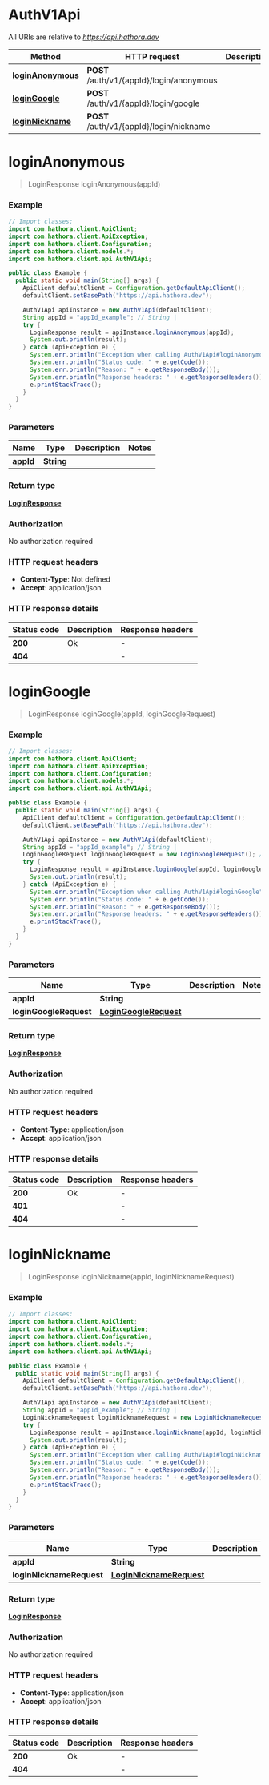 # AuthV1Api

All URIs are relative to *https://api.hathora.dev*

| Method | HTTP request | Description |
|------------- | ------------- | -------------|
| [**loginAnonymous**](AuthV1Api.md#loginAnonymous) | **POST** /auth/v1/{appId}/login/anonymous |  |
| [**loginGoogle**](AuthV1Api.md#loginGoogle) | **POST** /auth/v1/{appId}/login/google |  |
| [**loginNickname**](AuthV1Api.md#loginNickname) | **POST** /auth/v1/{appId}/login/nickname |  |


<a id="loginAnonymous"></a>
# **loginAnonymous**
> LoginResponse loginAnonymous(appId)



### Example
```java
// Import classes:
import com.hathora.client.ApiClient;
import com.hathora.client.ApiException;
import com.hathora.client.Configuration;
import com.hathora.client.models.*;
import com.hathora.client.api.AuthV1Api;

public class Example {
  public static void main(String[] args) {
    ApiClient defaultClient = Configuration.getDefaultApiClient();
    defaultClient.setBasePath("https://api.hathora.dev");

    AuthV1Api apiInstance = new AuthV1Api(defaultClient);
    String appId = "appId_example"; // String | 
    try {
      LoginResponse result = apiInstance.loginAnonymous(appId);
      System.out.println(result);
    } catch (ApiException e) {
      System.err.println("Exception when calling AuthV1Api#loginAnonymous");
      System.err.println("Status code: " + e.getCode());
      System.err.println("Reason: " + e.getResponseBody());
      System.err.println("Response headers: " + e.getResponseHeaders());
      e.printStackTrace();
    }
  }
}
```

### Parameters

| Name | Type | Description  | Notes |
|------------- | ------------- | ------------- | -------------|
| **appId** | **String**|  | |

### Return type

[**LoginResponse**](LoginResponse.md)

### Authorization

No authorization required

### HTTP request headers

 - **Content-Type**: Not defined
 - **Accept**: application/json

### HTTP response details
| Status code | Description | Response headers |
|-------------|-------------|------------------|
| **200** | Ok |  -  |
| **404** |  |  -  |

<a id="loginGoogle"></a>
# **loginGoogle**
> LoginResponse loginGoogle(appId, loginGoogleRequest)



### Example
```java
// Import classes:
import com.hathora.client.ApiClient;
import com.hathora.client.ApiException;
import com.hathora.client.Configuration;
import com.hathora.client.models.*;
import com.hathora.client.api.AuthV1Api;

public class Example {
  public static void main(String[] args) {
    ApiClient defaultClient = Configuration.getDefaultApiClient();
    defaultClient.setBasePath("https://api.hathora.dev");

    AuthV1Api apiInstance = new AuthV1Api(defaultClient);
    String appId = "appId_example"; // String | 
    LoginGoogleRequest loginGoogleRequest = new LoginGoogleRequest(); // LoginGoogleRequest | 
    try {
      LoginResponse result = apiInstance.loginGoogle(appId, loginGoogleRequest);
      System.out.println(result);
    } catch (ApiException e) {
      System.err.println("Exception when calling AuthV1Api#loginGoogle");
      System.err.println("Status code: " + e.getCode());
      System.err.println("Reason: " + e.getResponseBody());
      System.err.println("Response headers: " + e.getResponseHeaders());
      e.printStackTrace();
    }
  }
}
```

### Parameters

| Name | Type | Description  | Notes |
|------------- | ------------- | ------------- | -------------|
| **appId** | **String**|  | |
| **loginGoogleRequest** | [**LoginGoogleRequest**](LoginGoogleRequest.md)|  | |

### Return type

[**LoginResponse**](LoginResponse.md)

### Authorization

No authorization required

### HTTP request headers

 - **Content-Type**: application/json
 - **Accept**: application/json

### HTTP response details
| Status code | Description | Response headers |
|-------------|-------------|------------------|
| **200** | Ok |  -  |
| **401** |  |  -  |
| **404** |  |  -  |

<a id="loginNickname"></a>
# **loginNickname**
> LoginResponse loginNickname(appId, loginNicknameRequest)



### Example
```java
// Import classes:
import com.hathora.client.ApiClient;
import com.hathora.client.ApiException;
import com.hathora.client.Configuration;
import com.hathora.client.models.*;
import com.hathora.client.api.AuthV1Api;

public class Example {
  public static void main(String[] args) {
    ApiClient defaultClient = Configuration.getDefaultApiClient();
    defaultClient.setBasePath("https://api.hathora.dev");

    AuthV1Api apiInstance = new AuthV1Api(defaultClient);
    String appId = "appId_example"; // String | 
    LoginNicknameRequest loginNicknameRequest = new LoginNicknameRequest(); // LoginNicknameRequest | 
    try {
      LoginResponse result = apiInstance.loginNickname(appId, loginNicknameRequest);
      System.out.println(result);
    } catch (ApiException e) {
      System.err.println("Exception when calling AuthV1Api#loginNickname");
      System.err.println("Status code: " + e.getCode());
      System.err.println("Reason: " + e.getResponseBody());
      System.err.println("Response headers: " + e.getResponseHeaders());
      e.printStackTrace();
    }
  }
}
```

### Parameters

| Name | Type | Description  | Notes |
|------------- | ------------- | ------------- | -------------|
| **appId** | **String**|  | |
| **loginNicknameRequest** | [**LoginNicknameRequest**](LoginNicknameRequest.md)|  | |

### Return type

[**LoginResponse**](LoginResponse.md)

### Authorization

No authorization required

### HTTP request headers

 - **Content-Type**: application/json
 - **Accept**: application/json

### HTTP response details
| Status code | Description | Response headers |
|-------------|-------------|------------------|
| **200** | Ok |  -  |
| **404** |  |  -  |

